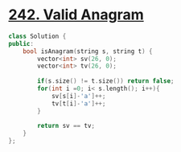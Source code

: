 # [242. Valid Anagram](https://leetcode.com/problems/valid-anagram/)

```C++
class Solution {
public:
    bool isAnagram(string s, string t) {
        vector<int> sv(26, 0);
        vector<int> tv(26, 0);
        
        if(s.size() != t.size()) return false;
        for(int i =0; i< s.length(); i++){
            sv[s[i]-'a']++;
            tv[t[i]-'a']++;
        }
        
        return sv == tv;
    }
};
```
